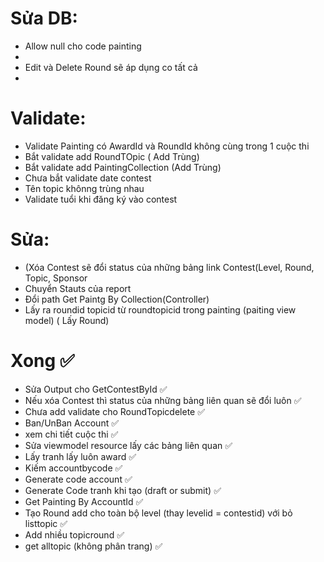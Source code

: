 # Sửa DB:
- Allow null cho code painting
- 
- Edit và Delete Round sẽ áp dụng co tất cả 
- 
# Validate:
- Validate Painting có AwardId và RoundId không cùng trong 1 cuộc thi
- Bắt validate add RoundTOpic ( Add Trùng)
- Bắt validate add PaintingCollection (Add Trùng)
- Chưa bắt validate date contest
- Tên topic khônng trùng nhau
- Validate tuổi khi đăng ký vào contest

# Sửa: 
- (Xóa Contest sẽ đổi status của những bảng link Contest(Level, Round, Topic, Sponsor
- Chuyển Stauts của report
- Đổi path Get Paintg By Collection(Controller)
- Lấy ra roundid topicid từ roundtopicid trong painting (paiting view model) ( Lấy Round)



  
# Xong :white_check_mark:
- Sửa Output cho GetContestById :white_check_mark:
- Nếu xóa Contest thì status của những bảng liên quan sẽ đổi luôn :white_check_mark:
- Chưa add validate cho RoundTopicdelete :white_check_mark:
- Ban/UnBan Account :white_check_mark:
- xem chi tiết cuộc thi :white_check_mark:
- Sửa viewmodel resource lấy các bảng liên quan :white_check_mark:
- Lấy tranh lấy luôn award :white_check_mark:
- Kiếm accountbycode :white_check_mark:
- Generate code account :white_check_mark:
- Generate Code tranh khi tạo (draft or submit) :white_check_mark:
- Get Painting By AccountId :white_check_mark:
- Tạo Round add cho toàn bộ level (thay levelid = contestid) với bỏ listtopic :white_check_mark:
- Add nhiều topicround :white_check_mark:
- get alltopic (không phân trang) :white_check_mark:
